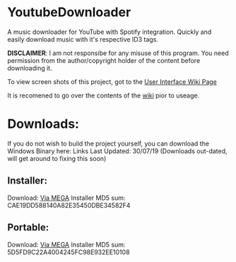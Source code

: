 # YoutubeDownloader
A music downloader for YouTube with Spotify integration. Quickly and easily download music with it's respective ID3 tags.

**DISCLAIMER**: I am not responsibe for any misuse of this program. You need permission from the author/copyright holder of the content before downloading it.

To view screen shots of this project, got to the [User Interface Wiki Page](https://github.com/ShimmyMySherbet/YoutubeDownloader/wiki/User-Interface)

It is recomened to go over the contents of the [wiki](https://github.com/ShimmyMySherbet/YoutubeDownloader/wiki) pior to useage.

# Downloads:
If you do not wish to build the project yourself, you can download the Windows Binary here:
Links Last Updated: 30/07/19 (Downloads out-dated, will get around to fixing this soon)

## Installer:
Download: [Via MEGA](https://mega.nz/#!4JdBAKAb!grltGmE4zZ7E-02lCQO7fj2GJw4Zo79dvQKo5f3HRz8) 
Installer MD5 sum: CAE19DD588140A82E35450DBE34582F4


## Portable: 
Download: [Via MEGA](https://mega.nz/#!sFUxmSYA!ThmbrwhDqYNCtCCY-ksIVTQyOK6zQ9iaA_TE2cINYJQ) 
Installer MD5 sum: 5D5FD9C22A4004245FC98E932EE10108
